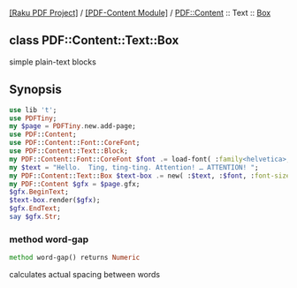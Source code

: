 [[Raku PDF Project]](https://pdf-raku.github.io)
 / [[PDF-Content Module]](https://pdf-raku.github.io/PDF-Content-raku)
 / [PDF::Content](https://pdf-raku.github.io/PDF-Content-raku/PDF/Content)
 :: Text
 :: [Box](https://pdf-raku.github.io/PDF-Content-raku/PDF/Content/Text/Box)

class PDF::Content::Text::Box
-----------------------------

simple plain-text blocks

Synopsis
--------

```raku
use lib 't';
use PDFTiny;
my $page = PDFTiny.new.add-page;
use PDF::Content;
use PDF::Content::Font::CoreFont;
use PDF::Content::Text::Block;
my PDF::Content::Font::CoreFont $font .= load-font( :family<helvetica>, :weight<bold> );
my $text = "Hello.  Ting, ting-ting. Attention! … ATTENTION! ";
my PDF::Content::Text::Box $text-box .= new( :$text, :$font, :font-size(16) );
my PDF::Content $gfx = $page.gfx;
$gfx.BeginText;
$text-box.render($gfx);
$gfx.EndText;
say $gfx.Str;
```

### method word-gap

```raku
method word-gap() returns Numeric
```

calculates actual spacing between words

